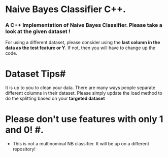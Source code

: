 # Naive Bayes Classifier C++.   

### A C++ Implementation of Naive Bayes Classifier. Please take a look at the given dataset ! ###             

For using a different dataset, please consider using the **last column in the data as the test feature or Y**. If not, then you will have to change up the code.       

# Dataset Tips#     
It is up to you to clean your data. There are many ways people separate different columns in their dataset. Please simply update the load method to do the splitting based on your **targeted dataset** 

# Please don't use features with only 1 and 0! #.  
  - This is not a multinominal NB classifier. It will be up on a different repository!
